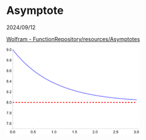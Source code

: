 # Asymptote

2024/09/12

[Wolfram - FunctionRepository/resources/Asymptotes](//resources.wolframcloud.com/FunctionRepository/resources/Asymptotes/)

<object data="src/asymptote.txt" width="500px" height="60px"></object>

<img src="pix/asymptote1.svg" style="width:350px; height: auto;">
